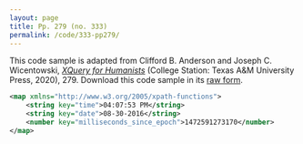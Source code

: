 ```yaml
---
layout: page
title: Pp. 279 (no. 333)
permalink: /code/333-pp279/
---
```


This code sample is adapted from Clifford B. Anderson and Joseph C. Wicentowski, 
[_XQuery for Humanists_](/) (College Station: Texas A&M University Press, 2020), 279. 
Download this code sample in its [raw form](/code/333-pp279/333-pp279.xml).

```xml
<map xmlns="http://www.w3.org/2005/xpath-functions">
    <string key="time">04:07:53 PM</string>
    <string key="date">08-30-2016</string>
    <number key="milliseconds_since_epoch">1472591273170</number>
</map>
```  
